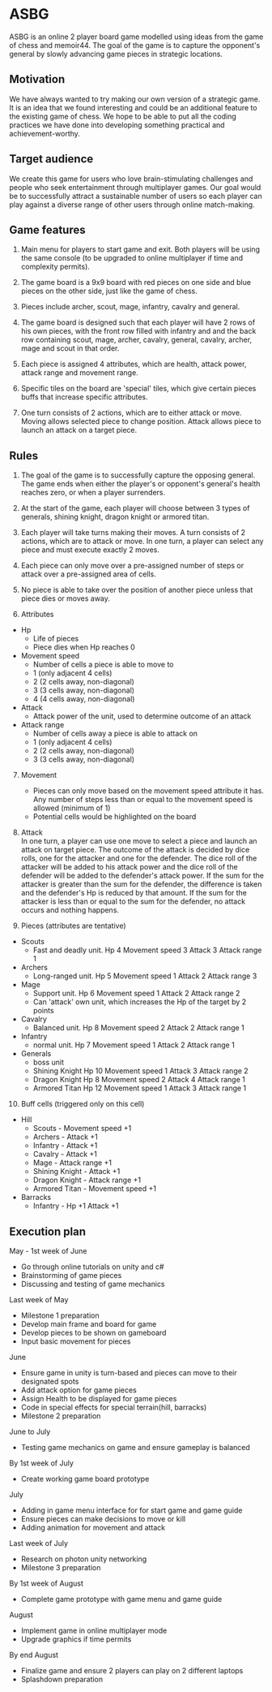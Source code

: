 # ASBG

ASBG is an online 2 player board game modelled using ideas from the game of chess and memoir44. The goal of the game is to capture
the opponent's general by slowly advancing game pieces in strategic locations.

## Motivation 

We have always wanted to try making our own version of a strategic game. It is an idea that we found interesting and could be an 
additional feature to the existing game of chess. We hope to be able to put all the coding practices we have done into developing 
something practical and achievement-worthy.

## Target audience

We create this game for users who love brain-stimulating challenges and people who seek entertainment through multiplayer games.
Our goal would be to successfully attract a sustainable number of users so each player can play against a diverse range of other
users through online match-making.

## Game features

1. Main menu for players to start game and exit. Both players will be using the same console (to be upgraded to online multiplayer
   if time and complexity permits).

2. The game board is a 9x9 board with red pieces on one side and blue pieces on the other side, just like the game of chess.

3. Pieces include archer, scout, mage, infantry, cavalry and general. 

4. The game board is designed such that each player will have 2 rows of his own pieces, with the front row filled with infantry and
   and the back row containing scout, mage, archer, cavalry, general, cavalry, archer, mage and scout in that order.

5. Each piece is assigned 4 attributes, which are health, attack power, attack range and movement range.

6. Specific tiles on the board are 'special' tiles, which give certain pieces buffs that increase specific attributes.

7. One turn consists of 2 actions, which are to either attack or move. Moving allows selected piece to change position. Attack allows
   piece to launch an attack on a target piece.   

## Rules

1. The goal of the game is to successfully capture the opposing general. The game ends when either the player's or opponent's general's    health reaches zero, or when a player surrenders.

2. At the start of the game, each player will choose between 3 types of generals, shining knight, dragon knight or armored titan.   

3. Each player will take turns making their moves. A turn consists of 2 actions, which are to attack or move. In one turn, a player
   can select any piece and must execute exactly 2 moves. 

4. Each piece can only move over a pre-assigned number of steps or attack over a pre-assigned area of cells. 

5. No piece is able to take over the position of another piece unless that piece dies or moves away.

6. Attributes
  * Hp
      - Life of pieces
      - Piece dies when Hp reaches 0
  * Movement speed
      - Number of cells a piece is able to move to
      - 1 (only adjacent 4 cells)
      - 2 (2 cells away, non-diagonal)
      - 3 (3 cells away, non-diagonal)
      - 4 (4 cells away, non-diagonal)
  * Attack
      - Attack power of the unit, used to determine outcome of an attack
  * Attack range
      - Number of cells away a piece is able to attack on
      - 1 (only adjacent 4 cells)
      - 2 (2 cells away, non-diagonal)
      - 3 (3 cells away, non-diagonal)
 
7. Movement 
    - Pieces can only move based on the movement speed attribute it has. Any number of steps less than or equal to the movement
      speed is allowed (minimum of 1)
    - Potential cells would be highlighted on the board

8. Attack     
In one turn, a player can use one move to select a piece and launch an attack on target piece. The outcome of the attack is
decided by dice rolls, one for the attacker and one for the defender. The dice roll of the attacker will be added to his attack
power and the dice roll of the defender will be added to the defender's attack power. If the sum for the attacker is greater than
the sum for the defender, the difference is taken and the defender's Hp is reduced by that amount. If the sum for the attacker is
less than or equal to the sum for the defender, no attack occurs and nothing happens.

9. Pieces (attributes are tentative)
  * Scouts
     * Fast and deadly unit. Hp 4 Movement speed 3 Attack 3 Attack range 1
  * Archers
     * Long-ranged unit. Hp 5 Movement speed 1 Attack 2 Attack range 3
  * Mage
     * Support unit. Hp 6 Movement speed 1 Attack 2 Attack range 2
     * Can 'attack' own unit, which increases the Hp of the target by 2 points
  * Cavalry
     * Balanced unit. Hp 8 Movement speed 2 Attack 2 Attack range 1
  * Infantry
     * normal unit. Hp 7 Movement speed 1 Attack 2 Attack range 1
  * Generals
      * boss unit 
      * Shining Knight Hp 10 Movement speed 1 Attack 3 Attack range 2
      * Dragon Knight Hp 8 Movement speed 2 Attack 4 Attack range 1
      * Armored Titan Hp 12 Movement speed 1 Attack 3 Attack range 1
 
10. Buff cells (triggered only on this cell)
   * Hill
      * Scouts - Movement speed +1
      * Archers - Attack +1
      * Infantry - Attack +1
      * Cavalry - Attack +1
      * Mage - Attack range +1
      * Shining Knight - Attack +1
      * Dragon Knight - Attack range +1
      * Armored Titan - Movement speed +1
   * Barracks 
      * Infantry - Hp +1 Attack +1 

## Execution plan

May - 1st week of June 
- Go through online tutorials on unity and c#
- Brainstorming of game pieces
- Discussing and testing of game mechanics

Last week of May
- Milestone 1 preparation
- Develop main frame and board for game
- Develop pieces to be shown on gameboard
- Input basic movement for pieces

June
- Ensure game in unity is turn-based and pieces can move to their designated spots
- Add attack option for game pieces
- Assign Health to be displayed for game pieces
- Code in special effects for special terrain(hill, barracks)
- Milestone 2 preparation

June to July
- Testing game mechanics on game and ensure gameplay is balanced

By 1st week of July
- Create working game board prototype

July 
- Adding in game menu interface for for start game and game guide
- Ensure pieces can make decisions to move or kill 
- Adding animation for movement and attack

Last week of July
- Research on photon unity networking
- Milestone 3 preparation

By 1st week of August
- Complete game prototype with game menu and game guide

August
- Implement game in online multiplayer mode 
- Upgrade graphics if time permits

By end August
- Finalize game and ensure 2 players can play on 2 different laptops
- Splashdown preparation

